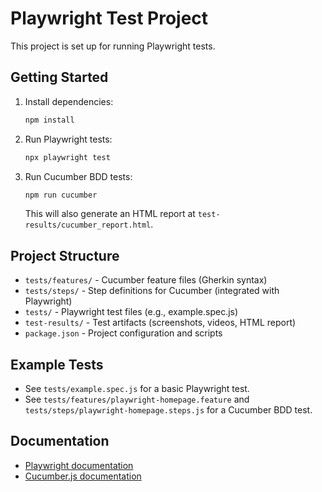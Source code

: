 # Playwright Test Project

This project is set up for running Playwright tests.

## Getting Started

1. Install dependencies:
   ```sh
   npm install
   ```
2. Run Playwright tests:
   ```sh
   npx playwright test
   ```

3. Run Cucumber BDD tests:
   ```sh
   npm run cucumber
   ```
   This will also generate an HTML report at `test-results/cucumber_report.html`.

## Project Structure
- `tests/features/` - Cucumber feature files (Gherkin syntax)
- `tests/steps/` - Step definitions for Cucumber (integrated with Playwright)
- `tests/` - Playwright test files (e.g., example.spec.js)
- `test-results/` - Test artifacts (screenshots, videos, HTML report)
- `package.json` - Project configuration and scripts

## Example Tests
- See `tests/example.spec.js` for a basic Playwright test.
- See `tests/features/playwright-homepage.feature` and `tests/steps/playwright-homepage.steps.js` for a Cucumber BDD test.

## Documentation
- [Playwright documentation](https://playwright.dev/)
- [Cucumber.js documentation](https://github.com/cucumber/cucumber-js)
